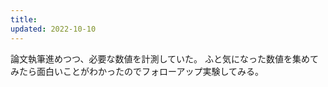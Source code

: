 ```yaml
---
title:
updated: 2022-10-10
---
```


論文執筆進めつつ、必要な数値を計測していた。
ふと気になった数値を集めてみたら面白いことがわかったのでフォローアップ実験してみる。
